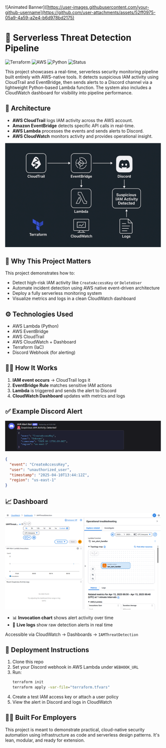 ![Animated Banner]([https://user-images.githubusercontent.com/your-github-username](https://github.com/user-attachments/assets/52ff0975-05a9-4a59-a2e4-b6d978bd2175)

# 🔐 Serverless Threat Detection Pipeline

![Terraform](https://img.shields.io/badge/IaC-Terraform-623CE4?style=for-the-badge&logo=terraform)
![AWS](https://img.shields.io/badge/AWS-EventBridge-orange?style=for-the-badge&logo=amazon-aws)
![Python](https://img.shields.io/badge/Python-3.11-blue?style=for-the-badge&logo=python)
![Status](https://img.shields.io/badge/Live-Dashboard-green?style=for-the-badge)

This project showcases a real-time, serverless security monitoring pipeline built entirely with AWS-native tools. It detects suspicious IAM activity using CloudTrail and EventBridge, then sends alerts to a Discord channel via a lightweight Python-based Lambda function. The system also includes a CloudWatch dashboard for visibility into pipeline performance.

## 🧱 Architecture

- **AWS CloudTrail** logs IAM activity across the AWS account.
- **Amazon EventBridge** detects specific API calls in real-time.
- **AWS Lambda** processes the events and sends alerts to Discord.
- **AWS CloudWatch** monitors activity and provides operational insight.

![Architecture Diagram](./architecture.png)

## 🚀 Why This Project Matters

This project demonstrates how to:
- Detect high-risk IAM activity like `CreateAccessKey` or `DeleteUser`
- Automate incident detection using AWS native event-driven architecture
- Deploy a fully serverless monitoring system
- Visualize metrics and logs in a clean CloudWatch dashboard

## ⚙️ Technologies Used

- AWS Lambda (Python)
- AWS EventBridge
- AWS CloudTrail
- AWS CloudWatch + Dashboard
- Terraform (IaC)
- Discord Webhook (for alerting)

## 🧑‍💻 How It Works

1. **IAM event occurs** → CloudTrail logs it
2. **EventBridge Rule** matches sensitive IAM actions
3. **Lambda** is triggered and sends the alert to Discord
4. **CloudWatch Dashboard** updates with metrics and logs

## ✅ Example Discord Alert

![Discord Alert](./docs/discord-alert-fixed.png)

```json
{
  "event": "CreateAccessKey",
  "user": "unauthorized_user",
  "timestamp": "2025-04-10T13:44:12Z",
  "region": "us-east-1"
}
```

## 📈 Dashboard

![Dashboard Preview](./docs/dashboard-preview.png)

- 📊 **Invocation chart** shows alert activity over time
- 📄 **Live logs** show raw detection alerts in real time

Accessible via CloudWatch → Dashboards → `IAMThreatDetection`

## 🚀 Deployment Instructions

1. Clone this repo
2. Set your Discord webhook in AWS Lambda under `WEBHOOK_URL`
3. Run:
   ```bash
   terraform init
   terraform apply -var-file="terraform.tfvars"
   ```
4. Create a test IAM access key or attach a user policy
5. View the alert in Discord and logs in CloudWatch

## 👨‍💻 Built For Employers

This project is meant to demonstrate practical, cloud-native security automation using infrastructure as code and serverless design patterns. It's lean, modular, and ready for extension.
